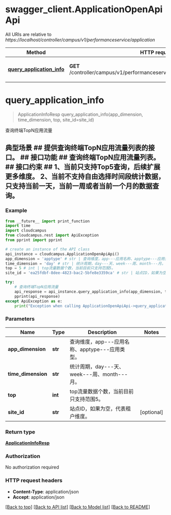 # swagger_client.ApplicationOpenApiApi

All URIs are relative to *https://localhost/controller/campus/v1/performanceservice/application*

Method | HTTP request | Description
------------- | ------------- | -------------
[**query_application_info**](ApplicationOpenApiApi.md#query_application_info) | **GET** /controller/campus/v1/performanceservice/application/apptraffic/topapp | 查询终端TopN应用流量


# **query_application_info**
> ApplicationInfoResp query_application_info(app_dimension, time_dimension, top, site_id=site_id)

查询终端TopN应用流量

## 典型场景 ##    提供查询终端TopN应用流量列表的接口。           ## 接口功能 ##    查询终端TopN应用流量列表。 ## 接口约束 ##    1、当前只支持Top5查询，后续扩展更多维度。    2、当前不支持自由选择时间段统计数据，只支持当前一天，当前一周或者当前一个月的数据查询。     

### Example 
```python
from __future__ import print_function
import time
import cloudcampus
from cloudcampus.rest import ApiException
from pprint import pprint

# create an instance of the API class
api_instance = cloudcampus.ApplicationOpenApiApi()
app_dimension = 'apptype' # str | 查询维度，app---应用名称、apptype---应用类型。
time_dimension = 'day' # str | 统计周期，day---天、week---周、month---月。
top = 5 # int | top流量数据个数，当前目前只支持范围5。
site_id = 'ea25fdbf-8dee-4823-bac2-5bfe8e3359ca' # str | 站点ID，如果为空，代表租户维度。 (optional)

try: 
    # 查询终端TopN应用流量
    api_response = api_instance.query_application_info(app_dimension, time_dimension, top, site_id=site_id)
    pprint(api_response)
except ApiException as e:
    print("Exception when calling ApplicationOpenApiApi->query_application_info: %s\n" % e)
```

### Parameters

Name | Type | Description  | Notes
------------- | ------------- | ------------- | -------------
 **app_dimension** | **str**| 查询维度，app---应用名称、apptype---应用类型。 | 
 **time_dimension** | **str**| 统计周期，day---天、week---周、month---月。 | 
 **top** | **int**| top流量数据个数，当前目前只支持范围5。 | 
 **site_id** | **str**| 站点ID，如果为空，代表租户维度。 | [optional] 

### Return type

[**ApplicationInfoResp**](ApplicationInfoResp.md)

### Authorization

No authorization required

### HTTP request headers

 - **Content-Type**: application/json
 - **Accept**: application/json

[[Back to top]](#) [[Back to API list]](../README.md#documentation-for-api-endpoints) [[Back to Model list]](../README.md#documentation-for-models) [[Back to README]](../README.md)

